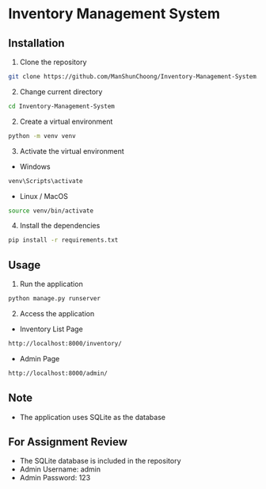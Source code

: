 # Inventory Management System

## Installation

1. Clone the repository

```bash
git clone https://github.com/ManShunChoong/Inventory-Management-System.git
```

2. Change current directory

```bash
cd Inventory-Management-System
```

2. Create a virtual environment

```bash
python -m venv venv
```

3. Activate the virtual environment

- Windows

```bash
venv\Scripts\activate
```

- Linux / MacOS

```bash
source venv/bin/activate
```

4. Install the dependencies

```bash
pip install -r requirements.txt
```

## Usage

1. Run the application

```bash
python manage.py runserver
```

2. Access the application

- Inventory List Page

```bash
http://localhost:8000/inventory/
```

- Admin Page

```bash
http://localhost:8000/admin/
```

## Note

- The application uses SQLite as the database

## For Assignment Review

- The SQLite database is included in the repository
- Admin Username: admin
- Admin Password: 123
